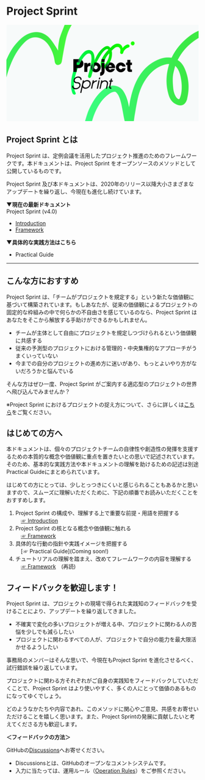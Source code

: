 # Project Sprint

![](images/pjs_og.png)

## Project Sprint とは

Project Sprint は、定例会議を活用したプロジェクト推進のためのフレームワークです。本ドキュメントは、Project Sprint をオープンソースのメソッドとして公開しているものです。

Project Sprint 及び本ドキュメントは、2020年のリリース以降大小さまざまなアップデートを繰り返し、今現在も進化し続けています。

**▼現在の最新ドキュメント**  
Project Sprint (v4.0)
- [Introduction](JA/v4.0-alpha/introduction.md)
- [Framework](JA/v4.0-alpha/framework.md)

**▼具体的な実践方法はこちら**
- Practical Guide

-----

## こんな方におすすめ

Project Sprint は、「チームがプロジェクトを規定する」という新たな価値観に基づいて構築されています。もしあなたが、従来の価値観によるプロジェクトの固定的な枠組みの中で何らかの不自由さを感じているのなら、Project Sprint はあなたをそこから解放する手助けができるかもしれません。

- チームが主体として自由にプロジェクトを規定しつづけられるという価値観に共感する
- 従来の予測型のプロジェクトにおける管理的・中央集権的なアプローチがうまくいっていない
- 今までの自分のプロジェクトの進め方に迷いがあり、もっとよいやり方がないだろうかと悩んでいる

そんな方はぜひ一度、Project Sprint がご案内する適応型のプロジェクトの世界へ飛び込んでみませんか？

※Project Sprint におけるプロジェクトの捉え方について、さらに詳しくは[こちら](JA/v4.0-alpha/introduction.md#重要な前提と用語)をご覧ください。

## はじめての方へ

本ドキュメントは、個々のプロジェクトチームの自律性や創造性の発揮を支援するための本質的な概念や価値観に重点を置きたいとの思いで記述されています。そのため、基本的な実践方法や本ドキュメントの理解を助けるための記述は別途Practical Guideにまとめられています。

はじめての方にとっては、少しとっつきにくいと感じられることもあるかと思いますので、スムーズに理解いただくために、下記の順番でお読みいただくことをおすすめします。

1. Project Sprint の構成や、理解する上で重要な前提・用語を把握する  
　[&#9758; Introduction](JA/v4.0-alpha/introduction.md)
2. Project Sprint の核となる概念や価値観に触れる  
　[&#9758; Framework](JA/v4.0-alpha/framework.md)
3. 具体的な行動の指針や実践イメージを把握する  
　[&#9758; Practical Guide](Coming soon!)
4. チュートリアルの理解を踏まえ、改めてフレームワークの内容を理解する  
　[&#9758; Framework](JA/v4.0-alpha/framework.md)　(再読)

## フィードバックを歓迎します！

Project Sprint は、プロジェクトの現場で得られた実践知のフィードバックを受けることにより、アップデートを繰り返してきました。

- 不確実で変化の多いプロジェクトが増える中、プロジェクトに関わる人の苦悩を少しでも減らしたい
- プロジェクトに関わるすべての人が、プロジェクトで自分の能力を最大限活かせるようしたい

事務局のメンバーはそんな思いで、今現在もProject Sprint を進化させるべく、試行錯誤を繰り返しています。

プロジェクトに関わる方それぞれがご自身の実践知をフィードバックしていただくことで、Project Sprint はより使いやすく、多くの人にとって価値のあるものになってゆくでしょう。

どのようなかたちや内容であれ、このメソッドに関心やご意見、共感をお寄せいただけることを嬉しく思います。また、Project Sprintの発展に貢献したいと考えてくださる方も歓迎します。

**＜フィードバックの方法＞**

GitHubの[Discussions](https://github.com/copilot-jp/project-sprint/discussions)へお寄せください。
- Discussionsとは、GitHubのオープンなコメントシステムです。
- 入力に当たっては、運用ルール（[Operation Rules](https://github.com/copilot-jp/project-sprint/wiki/Method-operation-rules)）をご参照ください。
